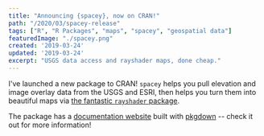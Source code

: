 ```yaml
---
title: "Announcing {spacey}, now on CRAN!"
path: "/2020/03/spacey-release"
tags: ["R", "R Packages", "maps", "spacey", "geospatial data"]
featuredImage: "./spacey.png"
created: '2019-03-24'
updated: '2019-03-24'
excerpt: "USGS data access and rayshader maps, done cheap."
---
```



I've launched a new package to CRAN! `spacey` helps you pull elevation and 
image overlay data from the USGS and ESRI, then helps you turn them into 
beautiful maps via [the fantastic `rayshader` package](https://www.rayshader.com/).

The package has a [documentation website](https://mikemahoney218.github.io/spacey/)
built with [pkgdown](https://pkgdown.r-lib.org/) -- check it out for more 
information!
